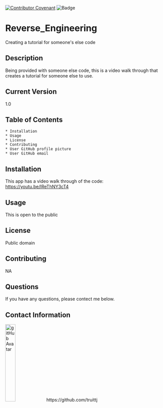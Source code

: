 [![Contributor Covenant](https://img.shields.io/badge/Contributor%20Covenant-v2.0%20adopted-ff69b4.svg)](code_of_conduct.md)
![Badge](https://img.shields.io/badge/ReadMeNode_Express_Handlebars-undefined-undefined)
# Reverse_Engineering
Creating a tutorial for someone's else code

## Description

Being provided with someone else code, this is a video walk through that creates a tutorial for someone else to use. 

## Current Version 

1.0

## Table of Contents

    * Installation
    * Usage
    * License
    * Contributing
    * User GitHub profile picture
    * User GitHub email
                
## Installation

This app has a video walk through of the code: https://youtu.be/IReThNY3cT4

## Usage

This is open to the public

## License

Public domain  

## Contributing

NA

## Questions

If you have any questions, please contect me below.

## Contact Information

<img src="https://avatars1.githubusercontent.com/u/63681296?v=4" alt="gitHub Avatar" width="25%">
https://github.com/truittj


